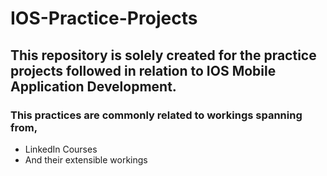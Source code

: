 # IOS-Practice-Projects

## This repository is solely created for the practice projects followed in relation to IOS Mobile Application Development.

### This practices are commonly related to workings spanning from,

* LinkedIn Courses
* And their extensible workings
